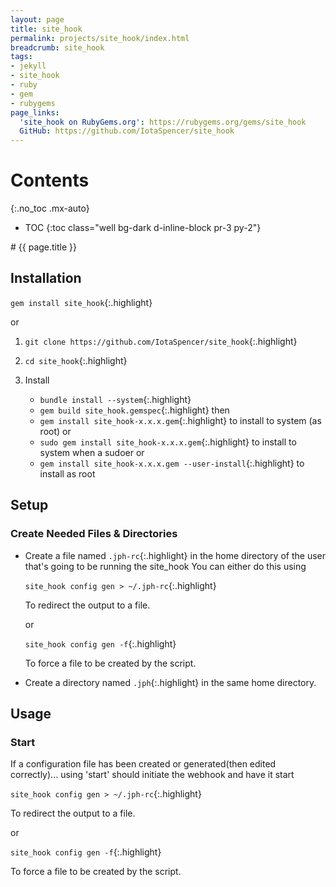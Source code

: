 ```yaml
---
layout: page
title: site_hook
permalink: projects/site_hook/index.html
breadcrumb: site_hook
tags:
- jekyll
- site_hook
- ruby
- gem
- rubygems
page_links:
  'site_hook on RubyGems.org': https://rubygems.org/gems/site_hook
  GitHub: https://github.com/IotaSpencer/site_hook
---
```

<div class="float-right card bg-dark ml-4 mr-2" style="order: 2;" markdown="1">

# Contents
{:.no_toc .mx-auto}

* TOC
{:toc class="well bg-dark d-inline-block pr-3 py-2"}
</div>

<div markdown="1">
# {{ page.title }}

## Installation

  <div class="list-group bg-dark-gray">

  <div markdown="1" class="list-group-item bg-dark-gray">

  `gem install site_hook`{:.highlight}

  </div>

  <div class="list-group-item bg-dark-gray">or</div>

  <div markdown="1" class="list-group-item bg-dark-gray">

  1. `git clone https://github.com/IotaSpencer/site_hook`{:.highlight}

  1. `cd site_hook`{:.highlight}

  1. Install
     * `bundle install --system`{:.highlight}
     * `gem build site_hook.gemspec`{:.highlight}
     then
     * `gem install site_hook-x.x.x.gem`{:.highlight} to install to system (as root)
     or
     * `sudo gem install site_hook-x.x.x.gem`{:.highlight} to install to system when a sudoer
     or
     * `gem install site_hook-x.x.x.gem --user-install`{:.highlight} to install as root
  </div>

  </div>

## Setup

### Create Needed Files & Directories
* Create a file named `.jph-rc`{:.highlight} in the home
    directory of the user that's going to be running the site_hook
    You can either do this using
  <div class="list-group bg-dark-gray d-flex">

  <div markdown="1" class="list-group-item bg-dark-gray">

  `site_hook config gen > ~/.jph-rc`{:.highlight}

  To redirect the output to a file.
  </div>

  <div class="mx-auto d-flex">or</div>

  <div markdown="1" class="list-group-item bg-dark-gray">

  `site_hook config gen -f`{:.highlight}

  To force a file to be created by the script.
  </div>

  </div>

* Create a directory named `.jph`{:.highlight} in the same home directory.

## Usage

### Start

  If a configuration file has been created or generated(then edited correctly)... using 'start' should initiate the webhook and have it start

  <div class="list-group bg-dark-gray d-flex">

  <div markdown="1" class="list-group-item bg-dark-gray">

  `site_hook config gen > ~/.jph-rc`{:.highlight}

  To redirect the output to a file.
  </div>

  <div class="mx-auto d-flex">or</div>

  <div markdown="1" class="list-group-item bg-dark-gray">

  `site_hook config gen -f`{:.highlight}

  To force a file to be created by the script.
  </div>

  </div>
</div>